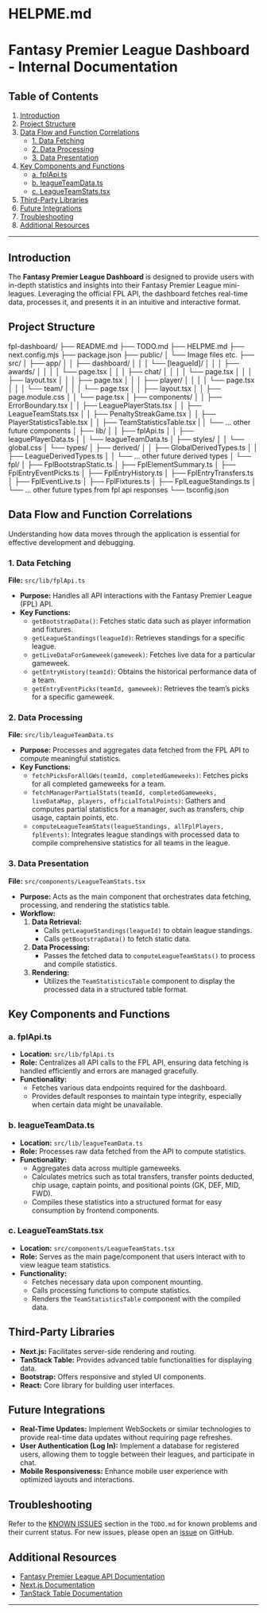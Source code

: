 # HELPME.md

# Fantasy Premier League Dashboard - Internal Documentation

## Table of Contents

1. [Introduction](#introduction)
2. [Project Structure](#project-structure)
3. [Data Flow and Function Correlations](#data-flow-and-function-correlations)
    - [1. Data Fetching](#1-data-fetching)
    - [2. Data Processing](#2-data-processing)
    - [3. Data Presentation](#3-data-presentation)
4. [Key Components and Functions](#key-components-and-functions)
    - [a. fplApi.ts](#a-fplapitsts)
    - [b. leagueTeamData.ts](#b-leagueteamdatats)
    - [c. LeagueTeamStats.tsx](#c-leagueteamstattsx)
5. [Third-Party Libraries](#third-party-libraries)
6. [Future Integrations](#future-integrations)
7. [Troubleshooting](#troubleshooting)
8. [Additional Resources](#additional-resources)

---

## Introduction

The **Fantasy Premier League Dashboard** is designed to provide users with in-depth statistics and insights into their Fantasy Premier League mini-leagues. Leveraging the official FPL API, the dashboard fetches real-time data, processes it, and presents it in an intuitive and interactive format.

## Project Structure

fpl-dashboard/
├── README.md
├── TODO.md
├── HELPME.md
├── next.config.mjs
├── package.json
├── public/
│   └── Image files etc.
├── src/
│   ├── app/
│   │   ├── dashboard/
│   │   │   └── [leagueId]/
│   │   │       ├── awards/
│   │   │       │   └── page.tsx
│   │   │       ├── chat/
│   │   │       │   └── page.tsx
│   │   │       ├── layout.tsx
│   │   │       ├── page.tsx
│   │   │       ├── player/
│   │   │       │   └── page.tsx
│   │   │       └── team/
│   │   │           └── page.tsx
│   │   ├── layout.tsx
│   │   ├── page.module.css
│   │   └── page.tsx
│   ├── components/
│   │   ├── ErrorBoundary.tsx
│   │   ├── LeaguePlayerStats.tsx
│   │   ├── LeagueTeamStats.tsx
│   │   ├── PenaltyStreakGame.tsx
│   │   ├── PlayerStatisticsTable.tsx
│   │   ├── TeamStatisticsTable.tsx
|   │   └── ... other future components
│   ├── lib/
│   │   ├── fplApi.ts
│   │   ├── leaguePlayerData.ts
│   │   └── leagueTeamData.ts
│   ├── styles/
│   │   └── global.css
│   └── types/
│       ├── derived/
│       │   ├── GlobalDerivedTypes.ts
│       │   ├── LeagueDerivedTypes.ts
│       │   └── ... other future derived types
│       └── fpl/
│           ├── FplBootstrapStatic.ts
│           ├── FplElementSummary.ts
│           ├── FplEntryEventPicks.ts
│           ├── FplEntryHistory.ts
│           ├── FplEntryTransfers.ts
│           ├── FplEventLive.ts
│           ├── FplFixtures.ts
│           ├── FplLeagueStandings.ts
│           └── ... other future types from fpl api responses 
└── tsconfig.json

## Data Flow and Function Correlations

Understanding how data moves through the application is essential for effective development and debugging.

### 1. Data Fetching

**File:** `src/lib/fplApi.ts`

- **Purpose:** Handles all API interactions with the Fantasy Premier League (FPL) API.
- **Key Functions:**
    - `getBootstrapData()`: Fetches static data such as player information and fixtures.
    - `getLeagueStandings(leagueId)`: Retrieves standings for a specific league.
    - `getLiveDataForGameweek(gameweek)`: Fetches live data for a particular gameweek.
    - `getEntryHistory(teamId)`: Obtains the historical performance data of a team.
    - `getEntryEventPicks(teamId, gameweek)`: Retrieves the team’s picks for a specific gameweek.

### 2. Data Processing

**File:** `src/lib/leagueTeamData.ts`

- **Purpose:** Processes and aggregates data fetched from the FPL API to compute meaningful statistics.
- **Key Functions:**
    - `fetchPicksForAllGWs(teamId, completedGameweeks)`: Fetches picks for all completed gameweeks for a team.
    - `fetchManagerPartialStats(teamId, completedGameweeks, liveDataMap, players, officialTotalPoints)`: Gathers and computes partial statistics for a manager, such as transfers, chip usage, captain points, etc.
    - `computeLeagueTeamStats(leagueStandings, allFplPlayers, fplEvents)`: Integrates league standings with processed data to compile comprehensive statistics for all teams in the league.

### 3. Data Presentation

**File:** `src/components/LeagueTeamStats.tsx`

- **Purpose:** Acts as the main component that orchestrates data fetching, processing, and rendering the statistics table.
- **Workflow:**
    1. **Data Retrieval:**
        - Calls `getLeagueStandings(leagueId)` to obtain league standings.
        - Calls `getBootstrapData()` to fetch static data.
    2. **Data Processing:**
        - Passes the fetched data to `computeLeagueTeamStats()` to process and compile statistics.
    3. **Rendering:**
        - Utilizes the `TeamStatisticsTable` component to display the processed data in a structured table format.

## Key Components and Functions

### a. fplApi.ts

- **Location:** `src/lib/fplApi.ts`
- **Role:** Centralizes all API calls to the FPL API, ensuring data fetching is handled efficiently and errors are managed gracefully.
- **Functionality:**
    - Fetches various data endpoints required for the dashboard.
    - Provides default responses to maintain type integrity, especially when certain data might be unavailable.

### b. leagueTeamData.ts

- **Location:** `src/lib/leagueTeamData.ts`
- **Role:** Processes raw data fetched from the API to compute statistics.
- **Functionality:**
    - Aggregates data across multiple gameweeks.
    - Calculates metrics such as total transfers, transfer points deducted, chip usage, captain points, and positional points (GK, DEF, MID, FWD).
    - Compiles these statistics into a structured format for easy consumption by frontend components.

### c. LeagueTeamStats.tsx

- **Location:** `src/components/LeagueTeamStats.tsx`
- **Role:** Serves as the main page/component that users interact with to view league team statistics.
- **Functionality:**
    - Fetches necessary data upon component mounting.
    - Calls processing functions to compute statistics.
    - Renders the `TeamStatisticsTable` component with the compiled data.

## Third-Party Libraries

- **Next.js:** Facilitates server-side rendering and routing.
- **TanStack Table:** Provides advanced table functionalities for displaying data.
- **Bootstrap:** Offers responsive and styled UI components.
- **React:** Core library for building user interfaces.

## Future Integrations

- **Real-Time Updates:** Implement WebSockets or similar technologies to provide real-time data updates without requiring page refreshes.
- **User Authentication (Log In):** Implement a database for registered users, allowing them to toggle between their leagues, and participate in chat.
- **Mobile Responsiveness:** Enhance mobile user experience with optimized layouts and interactions.

## Troubleshooting

Refer to the [KNOWN ISSUES](TODO.md#known-issues) section in the `TODO.md` for known problems and their current status. For new issues, please open an [issue](https://github.com/kimmanuelkant/fpl-dashboard/issues) on GitHub.

## Additional Resources

- [Fantasy Premier League API Documentation](https://fantasy.premierleague.com/api/bootstrap-static/)
- [Next.js Documentation](https://nextjs.org/docs)
- [TanStack Table Documentation](https://tanstack.com/table/v8/docs/overview)

---


